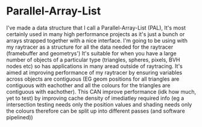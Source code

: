 # Parallel-Array-List
I've made a data structure that I call a Parallel-Array-List (PAL), It's most certainly used in many high performance projects as it's just a bunch or arrays strapped together with a nice interface. I'm going to be using with my raytracer as a structure for all the data needed for the raytracer (framebuffer and geometrys') It's suitable for when you have a large number of objects of a particular type (triangles, spheres, pixels, BVH nodes etc) so has applications in many aread outside of raytracing. It's aimed at improving performance of my raytracer by ensuring variables across objects are contiguous (EG geom positions for all triangles are contiguous with eachother and all the colours for the triangles are contiguous with eachother). This CAN improve performance (idk how much, yet to test) by improving cache density of imediatley required info (eg a intersection testing needs only the position values and shading needs only the colours therefore can be split up into different passes (and software pipelined))
